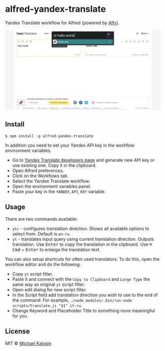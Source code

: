 # alfred-yandex-translate

Yandex Translate workflow for Alfred
(powered by [Alfy](https://github.com/sindresorhus/alfy)).

<img src="media/demo.png" width="600">

## Install

```shell
$ npm install -g alfred-yandex-translate
```

In addition you need to set your Yandex API key in the workflow environment variables.

- Go to [Yandex Translate developers page](https://translate.yandex.com/developers/keys) and generate new API key or use existing one. Copy it in the clipboard.
- Open Alfred preferences.
- Click on the Workflows tab.
- Select the Yandex Translate workflow.
- Open the environment variables panel.
- Paste your key in the `YANDEX_API_KEY` variable.

## Usage

There are two commands available:

- `ytc` - configures translation direction. Shows all available options to select from. Default is `en-ru`.
- `yt` - translates input query using current translation direction. Outputs translation. Use <kbd>Enter</kbd> to copy the translation in the clipboard. Use <kbd>⌘ Cmd</kbd> + <kbd>Enter</kbd> to enlarge the translation text.

You can also setup shortcuts for often used translators. To do this, open the workflow editor and do the following:

- Copy `yt` script filter.
- Paste it and connect with the `Copy to Clipboard` and `Large Type` the same way as original `yt` script filter.
- Open edit dialog for new script filter.
- In the Script field add translation direction you wish to use to the end of the command. For example, `./node_modules/.bin/run-node scripts/translate.js "$1" it-ru`.
- Change Keyword and Placeholder Title to something more meaningful for you.

## License

MIT © [Michael Kalygin](https://about.me/michaelkalygin)
